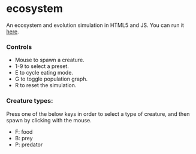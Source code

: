 # ecosystem
An ecosystem and evolution simulation in HTML5 and JS. You can run it
[here](https://rsaihe.github.io/ecosystem/).


### Controls
* Mouse to spawn a creature.
* 1-9 to select a preset.
* E to cycle eating mode.
* G to toggle population graph.
* R to reset the simulation.

### Creature types:
Press one of the below keys in order to select a type of creature, and then
spawn by clicking with the mouse.
* F: food
* B: prey
* P: predator
